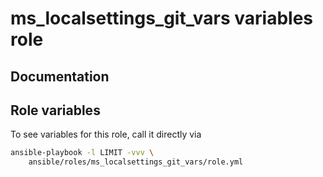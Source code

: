 # ms_localsettings_git_vars variables role
## Documentation

## Role variables
To see variables for this role, call it directly via
```bash
ansible-playbook -l LIMIT -vvv \
    ansible/roles/ms_localsettings_git_vars/role.yml
```
